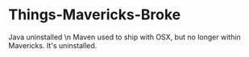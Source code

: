 Things-Mavericks-Broke
======================

Java uninstalled \n
Maven used to ship with OSX, but no longer within Mavericks. It's uninstalled.
